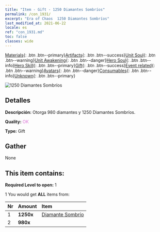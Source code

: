 ```yaml
---
title: "Item - Gift - 1250 Diamantes Sombríos"
permalink: /con_1931/
excerpt: "Era of Chaos  1250 Diamantes Sombríos"
last_modified_at: 2021-06-22
locale: es
ref: "con_1931.md"
toc: false
classes: wide
---
```

 [Materials](/ItemsES/){: .btn .btn--primary}[Artifacts](/ItemsES/Artifacts/){: .btn .btn--success}[Unit Soul](/ItemsES/UnitSoul/){: .btn .btn--warning}[Unit Awakening](/ItemsES/UnitAwakening/){: .btn .btn--danger}[Hero Soul](/ItemsES/HeroSoul/){: .btn .btn--info}[Hero Skill](/ItemsES/HeroSkill/){: .btn .btn--primary}[Gift](/ItemsES/Gift/){: .btn .btn--success}[Event related](/ItemsES/Events/){: .btn .btn--warning}[Avatars](/ItemsES/Avatars/){: .btn .btn--danger}[Consumables](/ItemsES/Consumables/){: .btn .btn--info}[Unknown](/ItemsES/Unknown/){: .btn .btn--primary}

 ![1250 Diamantes Sombríos](/images/t/i_10040.png)

## Detalles
 **Descripción:** Otorga 980 diamantes y 1250 Diamantes Sombríos.

 **Quality:** <span style="color: #DA70D6">OK</span>

 **Type:** Gift

## Gather

  None

## This item contains:

 **Required Level to open:** 1

 1 You would get **ALL** items  from:

  | Nr | Amount |     Item    |
  |:---|:-------|:------------|
  | 1 |  **1250x** | [Diamante Sombrío](/ItemsES/con_554/) |  | 
  | 2 |  **980x** | <i class="fas fa-gem"/> |  | 
